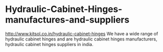 # Hydraulic-Cabinet-Hinges-manufactures-and-suppliers
http://www.kitsol.co.in/hydraulic-cabinet-hinges We have a wide range of hydraulic cabinet hinges and are hydraulic cabinet hinges manufacturers, hydraulic cabinet hinges suppliers in india.
